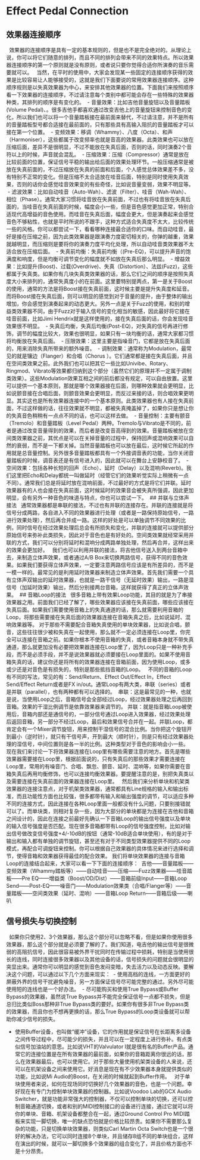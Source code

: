 # Effect Pedal Connection


## 效果器连接顺序
   效果器的连接顺序是具有一定的基本规则的，但是也不是完全绝对的。从理论上说，你可以将它们随意的排列，而且不同的排列会带来不同的效果特点。所以效果器连接顺序的第一个原则就是没有原则，或者说只要你觉得合适你所演奏的音乐需要就可以。
   当然，在平时的使用中，大家会发现某一些固定的连接顺序获得的效果是比较容易让人能够接受的，这就是我们下面要说的常用效果器连接顺序。这种顺序规则是以失真效果器为中心，来安排其他效果器的位置。下面我们来按照顺序看一下效果器的连接顺序，不过请注意每个类别中都可能会存在一些特殊的效果器种类，其排列的顺序是有变化的。
 - 音量效果：比如吉他音量旋钮以及音量踏板(Volume Pedal)、。很多吉他手都喜欢通过改变吉他上的音量旋钮来控制音色的变化，所以我们也可以将一个音量踏板接在最前面来替代，不过请注意，并不是所有的音量踏板型号都合适接在最前面的，只有那些具有高输入阻抗的音量踏板才可以接在第一个位置。
 - 变频效果：移调（Whammy）、八度（Octa）、和声（Harmoniser），这些都属于改变频率也就是音高的效果器。此类效果也可以放在压缩后面，差异不是很明显，不过不能放在失真后面，否则的话，同时演奏2个音符以上的时候，声音就会混乱。
 - 压缩效果：压缩（Compressor）通常是放在比较前面的位置，保证信号平稳的输出给后面的效果处理环节。一般压缩通常是被放在失真前面的，不过压缩放在失真的前面和后面，个人感觉总体效果差不多，没有特别不正常的变化。但是压缩不太合适放在哇音后面，特别是同时使用失真效果，否则的话你会感觉哇音效果变的有些奇怪，比如说音量变弱，效果不明显等。
 - 滤波效果：比如自动哇音（Auto-Wah）、滤波（Filter）、哇音（Wah-Wah）、相位（Phase）。通常大家习惯将哇音放在失真前面，不过也有将哇音放在失真后面的，当哇音在失真前面的时候，幅度会小一些，但是音色感觉更加正常，特别合适现代高增益的音色使用。而哇音在失真后面，幅度会更大，但是演奏起来会感觉音色不够粘性，也就是平时所说的不跟手，这种方式适合失真度不太大，比较传统一些的风格。你可以都尝试一下，看看哪种连接最合适你的口味。而自动哇音，最好是接在压缩之前，因为此类效果器是跟演奏力度密切相关的，你弹的越重，效果就越明显，而压缩则是要将你的演奏力度平均化处理，所以自动哇音类效果器不太适合放在压缩后面。
 - 失真前均衡：失真前均衡（(Pre-EQ)，可以提升声音的饱满度和响度，但是均衡可调节变化的幅度就不如放在失真后那么明显。
 - 增益效果：比如提升(Boost)、过载(Overdrive)、失真（Distortion）、法兹(Fuzz)，这些都属于失真类。如果你有几块失真类效果器的话，那么它们之间的顺序是按照失真度大小来排列的，通常失真度小的在前面。这里要特别提两点，第一是关于Boost的使用，通常的方法是将Boost接在失真前面，这时候主要是提升失真度和延音。而将Boost接在失真后面，则可以明显的感觉到对于音量的提升，由于整体的输出增加，你会感觉到演奏起来的动态更大。另外一点是关于Fuzz的使用，和别的增益类效果器不同，由于Fuzz对于输入信号的变化相当的敏感，因此最好将它接在哇音前面，比如Jimi Hendrix就是这样使用的，接在失真后面的话，你会发现哇音效果很不明显。
 - 失真后均衡，失真后均衡(Post-EQ)，对失真的信号再进行修饰，调节的幅度比较大，效果也很明显，如果只有一块均衡的话，通常大家都习惯将均衡放在失真后面。
 - 压限效果：这里主要是指噪音门，它都是放在失真后面的，用来消除失真所带来的额外噪音。
 - 调制效果：通常称为Modulation，最常见的就是镶边（Flanger）和合唱（Chorus ）。它们通常都是接在失真后面，并且在空间类效果之前。此外我们也可以把其它一些比如Univibe、Rotary、Ringmod、Vibrato等效果都归纳到这个部分（虽然它们的原理并不一定属于调制类效果）。这些Modulation效果互相之间的前后都没有规定，可以自由放置。这里可以提供一个基本原则，那就是哪个效果器接在后面，则哪种效果就会更明显，比如说颤音接在合唱后面，则颤音效果会更明显，而反过来接的话，则合唱效果更明显。其实这也是所有效果器连接中的一个基本原则。此类效果器也有人接在失真前面，不过这样做的话，往往效果就不明显，都被失真掩盖掉了，如果你只是想让你的失真音色稍稍有一点点不同的话，也可以这样去做。
 - 音量控制：主要有颤音（Tremolo）和音量踏板（Level Pedal）两种。Tremolo与Vibrato是不同的，前者是通过改变音量得到的效果，而后者是改变音高得到的效果。音量踏板被放在空间类效果器之前，其优点是可以在关掉音量的过程中，保持回声或混响效果可以自然的衰弱，而不是一下都关掉。当然音量踏板也可以放在最后，这时候它所起的作用就是总音量控制。另外很多音量踏板都具有一个外接调音表的功能，当你关闭音量踏板的时候，调音表还是有信号进入的，因此就可以在舞台上安静校音了。
 - 空间效果：包括各种长短的回声（Echo）、延时（Delay）以及混响(Reverb)。我们这里把Echo和Delay都统一叫做延时（经管它们的效果听觉实际上稍微有一点不同）。通常我们总是将延时放在混响前面，不过最好的方式是将它们并联。延时效果器有的人也会接在失真前面，这时候延时的效果音会被失真所强调，因此更加明显，会有另外一种音色的味道与特点，你也可以尝试一下。
 ## 并联与立体声接法
   通常效果器都是串联的接法，不过也有并联的连接存在。并联的连接就是将信号分成两路，各自进入不同的效果器进行处理（或者是一路保持原始信号，一路进行效果处理），然后再合并成一路。这样的好处是可以单独调节不同效果的比例，同时信号在经过效果处理后总会有所损失和变化，并联的连接就可以提供部分原始信号来弥补此类损失，因此对于音色也是有好处的。空间类效果就经常采用并联的方式，我们可以分别将延时和混响分成两路单独处理，然后再合并，这样出来的效果会更加好。
   我们也可以利用并联的接法，将吉他信号送入到两台音箱中去，来制造立体声效果，或者通过A/B Box来切换两路信号，获得不同的音色效果。如果我们要获得立体声效果，一定要注意两路信号应该是有所差异的，而不是一模一样的。最常见的是利用延时效果器来制造立体声效果。首先我们需要一个具有立体声双输出的延时效果器，也就是一路干信号（无延时效果）输出，一路是湿信号（加延时效果）输出，然后分别接两台音箱，这样就获得了真正的立体声效果。
 ## 音箱Loop的接法
   很多音箱上带有效果Loop功能，其目的就是为了串接效果器之用。前面我们已经了解了，哪些效果器应该接在失真前面，哪些应该接在失真后面。如果我们需要使用音箱上的失真通道的话，那么就需要利用音箱的Loop，将那些需要接在失真后面的效果器连接在音箱失真之后，比如说延时、混响效果器等。 对于那些不需要配合音箱失真使用的单块效果器，比如说合唱，颤音，这些往往很少被和失真在一起使用，那么就不一定必须连接在Loop里，你完全可以连接在音箱之前。如果你根本不使用音箱的失真，或者音箱本身就不带失真通道，那么就更加没有必要把效果器连接在Loop里了，因为Loop只是一种补充手段，而不是必须手段，并不是说效果器就必须要接在Loop里面的。如果不使用音箱失真的话，建议你还是将所有的效果器连接在音箱前面，因为使用Loop，或多或少还是对音色是有损失的，特别是那些抵挡音箱的Loop。
   不同的音箱的Loop有不同的写法，常见的有：Send/Return、Effect Out/Effect In，Effect Send/Effect Return或者是FX in/out。通常Loop有两大类，串联（series）或者是并联（parallel），也有两种都有可以选择的。
 串联：这是最常见的一种，也就是说，当使用Loop之后，音箱信号会全部经过Loop，经过效果器处理之后再回到音箱。效果的干湿比例调节是依靠效果器来调节的。
并联：就是指音箱Loop被使用后，音箱内部还是通信号的，一部分信号通过Loop进入效果器，经过效果处理后返回音箱，另一部分不经过Loop，最后和效果信号合并在一起。并联Loop，都肯定会有一个Mixer调节旋钮，用来控制干湿信号的混合比例。当你把这个旋钮开到最小（逆时针），就只有干信号声，开到最大（顺时针），则是只有经过效果器处理的湿信号，中间位置则是各一半的比例。这种类型对于音色的影响会小一些。
  现在我们来讨论一下将效果器连接在Loop里有哪些需要注意的地方。首先是哪些效果器需要接在Loop里，根据前面说的，只有失真后的那些效果才需要连接在Loop里，常用的有噪音门、合唱、飘忽、颤音、延时、混响等，如果你需要在音箱失真后再用均衡修饰，也可以连接均衡效果器。要提醒注意的是，别把失真类以及需要连接在失真前面的效果器连接在Loop里。
   然后我们来分析单块和机架类效果器的连接注意点，对于机架类效果器，通常都具有Line规格的输入和输出标准，而且功能性方面也比较强，很多都带有输入和输出强度的调节，可以适应多种不同的连接方式，因此连接在各种Loop里面一般都没有什么问题，只要别接错就可以了。而单块类，则相对复杂一些，因为大部分的单块都是为连接在吉他和音箱之间设计的，因此在连接之前最好先确认一下音箱Loop的输出信号强度以及单块的输入信号强度是否匹配。现在很多音箱都带有Loop的信号强度控制，比如对输出信号做改变信号强度+4/-10dB的按钮（通常-10dB适合单块使用），有的是对于输出和输入都有单独的调节旋钮，甚至还有对于不同类型效果器提供不同的Loop模式，再配合可调旋钮来控制。你可以根据自己效果器的具体情况来进行选择和调节，使得音箱和效果器获得最佳的配合效果。
  我们将单块效果器的连接与音箱Loop的连接结合起来，大家可以看一下下面的连接顺序：
 吉他——音量踏板——变频效果（Whammy踏板等）——自动哇音——压缩——Fuzz效果器——哇音踏板——Pre EQ——增益类（Boost/OD/Dist）——音箱前级Input——音箱Loop Send——Post-EQ——噪音门——Modulation效果类（合唱/Flanger等）——音量踏板——空间类效果（延时、混响）——音箱Loop Return——音箱后级——喇叭

## 信号损失与切换控制
   如果你只使用2、3个效果器，那么这个部分可以忽略不看，但是如果你使用很多效果器，那么这个部分就是必须要了解的了。我们知道，电吉他的输出信号是很微弱的高阻抗信号，因此很容易被外界干扰同时在传输过程中损耗，特别是当使用很长的连线，同时连接很多效果器以及其他设备的话，信号损失的问题就会很明显的突显出来。通常你可以明显的感觉到音色发闷变暗，失去活力以及动态反映。要解决这个问题，可以通过以下几个方面来现实：
 - 使用高档的连线，一方面更好的屏蔽外界的信号干扰避免噪音，另一方面保证信号尽可能完整的通过。另外尽可能使用短的连线也是一个好办法。
 - 尽可能购买和使用True Bypass或Buffer Bypass的效果器，虽然说True Bypass并不能完全保证信号一点都不损失，但是总归比类似Boss那种非True Bypass类的要好。如果你有很多非True Bypass类的效果器，而且你也不想再更换的话，那么True Bypass的Loop类设备就可以帮助你减少信号的损失。
- 使用Buffer设备，也叫做“缓冲”设备，它的作用就是保证信号在长距离多设备之间传导过程中，尽可能少的损失，并且可以在一定程度上进行弥补。有点类似信号加油站的意思。比如说VHT的Valvulator I就是很有名的Buffer产品。通常它的连接位置是在所有效果器的最前面，如果你的音箱距离你很远的话，那么在效果器最后，也可以使用它。对于那些大量使用机架类设备的人来说，还可以在机架设备之间来使用它。好消息是现在有不少效果器本身就提供类似的功能，比如说Mi Audio的Boost，在关闭的时候就起到Buffer作用。
   对于单块使用者来说，如何在现场同时切换好几个效果器的音色，也是一个问题。幸好现在有专门为控制单块效果器的控制器。比如说Voodoo Lab的GCX Audio Switcher，就是功能非常强大的控制器，不仅可以控制单块的切换，还可以控制音箱通道切换，或者和别的MIDI控制接口的设备进行连接，通过它就可以将你的单块、音箱、机架设备都整合在一起，通过Ground Control Pro MIDI踏板来实现一脚切换，唯一的缺点恐怕就是价格比较昂贵。如果你不需要那么复杂的功能，只是切换单块效果器，则类似Carl Martin Octa Switch也是一个很好的解决办法，它可以同时连接8个单块，并且储存8组不同的单块组合，这样在演出的时候，就可以一脚切换多个效果器的组合变化了，并且价格方面也不是十分昂贵。
